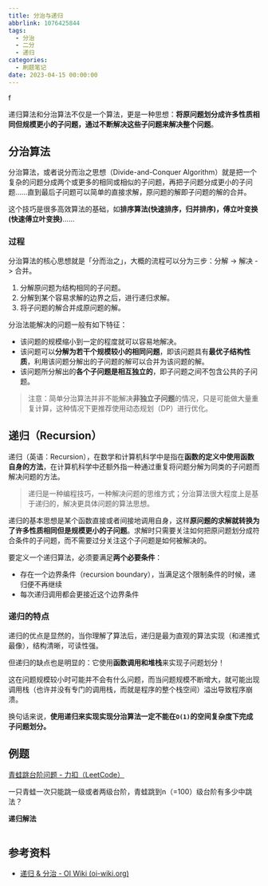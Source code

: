 ```yaml
---
title: 分治与递归
abbrlink: 1076425844
tags:
  - 分治
  - 二分
  - 递归
categories:
  - 刷题笔记
date: 2023-04-15 00:00:00
---
```


f

递归算法和分治算法不仅是一个算法，更是一种思想：**将原问题划分成许多性质相同但规模更小的子问题，通过不断解决这些子问题来解决整个问题**。

<!-- more -->

## 分治算法

分治算法，或者说分而治之思想（Divide-and-Conquer Algorithm）就是把一个复杂的问题分成两个或更多的相同或相似的子问题，再把子问题分成更小的子问题……直到最后子问题可以简单的直接求解，原问题的解即子问题的解的合并。

这个技巧是很多高效算法的基础，如**排序算法(快速排序，归并排序)，傅立叶变换(快速傅立叶变换)**……

### 过程

分治算法的核心思想就是「分而治之」，大概的流程可以分为三步：分解 -> 解决 -> 合并。

1. 分解原问题为结构相同的子问题。
2. 分解到某个容易求解的边界之后，进行递归求解。
3. 将子问题的解合并成原问题的解。

分治法能解决的问题一般有如下特征：

- 该问题的规模缩小到一定的程度就可以容易地解决。
- 该问题可以**分解为若干个规模较小的相同问题**，即该问题具有**最优子结构性质**，利用该问题分解出的子问题的解可以合并为该问题的解。
- 该问题所分解出的**各个子问题是相互独立的**，即子问题之间不包含公共的子问题。

> 注意：简单分治算法并非不能解决**非独立子问题**的情况，只是可能做大量重复计算，这种情况下更推荐使用动态规划（DP）进行优化。

## 递归（Recursion）

递归（英语：Recursion），在数学和计算机科学中是指在**函数的定义中使用函数自身的方法**，在计算机科学中还额外指一种通过重复将问题分解为同类的子问题而解决问题的方法。

> 递归是一种编程技巧，一种解决问题的思维方式；分治算法很大程度上是基于递归的，解决更具体问题的算法思想。

递归的基本思想是某个函数直接或者间接地调用自身，这样**原问题的求解就转换为了许多性质相同但是规模更小的子问题**。求解时只需要关注如何把原问题划分成符合条件的子问题，而不需要过分关注这个子问题是如何被解决的。

要定义一个递归算法，必须要满足**两个必要条件**：

- 存在一个边界条件（recursion boundary），当满足这个限制条件的时候，递归便不再继续
- 每次递归调用都会更接近这个边界条件

### 递归的特点

递归的优点是显然的，当你理解了算法后，递归是最为直观的算法实现（和递推式最像），结构清晰，可读性强。

但递归的缺点也是明显的：它使用**函数调用和堆栈**来实现子问题划分！

这在问题规模较小时可能并不会有什么问题，而当问题规模不断增大，就可能出现调用栈（也许并没有专门的调用栈，而就是程序的整个栈空间）溢出导致程序崩溃。

换句话来说，**使用递归来实现实现分治算法一定不能在`O(1)`的空间复杂度下完成子问题划分。**

## 例题

[青蛙跳台阶问题 - 力扣（LeetCode）](https://leetcode.cn/problems/qing-wa-tiao-tai-jie-wen-ti-lcof/)

一只青蛙一次只能跳一级或者两级台阶，青蛙跳到n（=100）级台阶有多少中跳法？

**递归解法**

```python
```



## 参考资料

- [递归 & 分治 - OI Wiki (oi-wiki.org)](https://oi-wiki.org/basic/divide-and-conquer/#递归)
